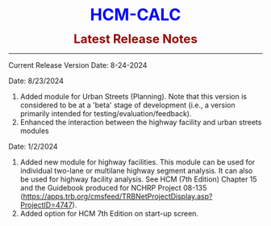<p align="center"><b><font size="6" color="0000FF">HCM-CALC</font></b></p>
<p align="center"><b><font size="5" color="990000">Latest Release Notes</font></b></p>
<hr />

Current Release Version Date: 8-24-2024

Date: 8/23/2024
1) Added module for Urban Streets (Planning). Note that this version is considered to be at a 'beta' stage of development (i.e., a version primarily intended for testing/evaluation/feedback).
2) Enhanced the interaction between the highway facility and urban streets modules

Date: 1/2/2024
1) Added new module for highway facilities. This module can be used for individual two-lane or multilane highway segment analysis. It can also be used for highway facility analysis. See HCM (7th Edition) Chapter 15 and the Guidebook produced for NCHRP Project 08-135 (https://apps.trb.org/cmsfeed/TRBNetProjectDisplay.asp?ProjectID=4747).
2) Added option for HCM 7th Edition on start-up screen.

